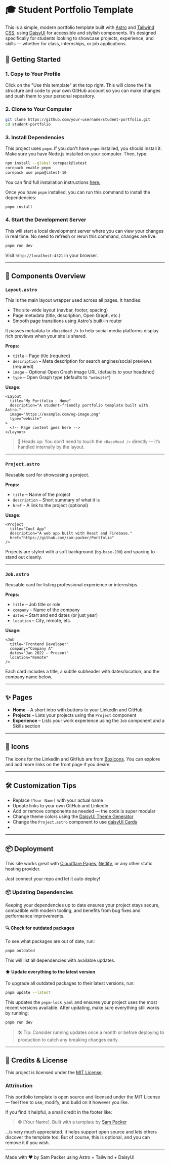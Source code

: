 # 🎓 Student Portfolio Template

This is a simple, modern portfolio template built with [Astro](https://astro.build/)
and [Tailwind CSS](https://tailwindcss.com/), using [DaisyUI](https://daisyui.com/) for accessible and stylish
components. It’s designed specifically for students looking to showcase projects, experience, and skills — whether for
class, internships, or job applications.

## 🚀 Getting Started

### 1. Copy to Your Profile

Click on the "Use this template" at the top right. This will clone the file structure and code to your own GitHub
account so you can make changes and push them to your personal repository.

### 2. Clone to Your Computer

```bash
git clone https://github.com/your-username/student-portfolio.git
cd student-portfolio
```

### 3. Install Dependencies

This project uses `pnpm`. If you don't have `pnpm` installed, you should install it. Make sure you have Node.js
installed on your computer. Then, type:

```bash
npm install --global corepack@latest
corepack enable pnpm
corepack use pnpm@latest-10
```

You can find full installation instructions [here.](https://pnpm.io/installation#using-corepack)

Once you have `pnpm` installed, you can run this command to install the dependencies:

```bash
pnpm install
```

### 4. Start the Development Server

This will start a local development server where you can view your changes in real time. No need to refresh or rerun
this command, changes are live.

```bash
pnpm run dev
```

Visit `http://localhost:4321` in your browser.

---

## 🧩 Components Overview

### `Layout.astro`

This is the main layout wrapper used across all pages. It handles:

- The site-wide layout (navbar, footer, spacing)
- Page metadata (title, description, Open Graph, etc.)
- Smooth page transitions using Astro's built-in router

It passes metadata to `<BaseHead />` to help social media platforms display rich previews when your site is shared.

**Props:**

- `title` – Page title (required)
- `description` – Meta description for search engines/social previews (required)
- `image` – Optional Open Graph image URL (defaults to your headshot)
- `type` – Open Graph type (defaults to `"website"`)

**Usage:**

```astro
<Layout
  title="My Portfolio - Home"
  description="A student-friendly portfolio template built with Astro."
  image="https://example.com/og-image.png"
  type="website"
>
  <!-- Page content goes here -->
</Layout>
```

> 🧠 Heads up: You don’t need to touch the `<BaseHead />` directly — it’s handled internally by the layout.

---

### `Project.astro`

Reusable card for showcasing a project.

**Props:**

- `title` – Name of the project
- `description` – Short summary of what it is
- `href` - A link to the project (optional)

**Usage:**

```astro
<Project 
  title="Cool App" 
  description="A web app built with React and Firebase." 
  href="https://github.com/sam-packer/Portfolio"
/>
```

Projects are styled with a soft background (`bg-base-200`) and spacing to stand out cleanly.

---

### `Job.astro`

Reusable card for listing professional experience or internships.

**Props:**

- `title` – Job title or role
- `company` – Name of the company
- `dates` – Start and end dates (or just year)
- `location` – City, remote, etc.

**Usage:**

```astro
<Job 
  title="Frontend Developer" 
  company="Company A" 
  dates="Jan 2022 – Present" 
  location="Remote" 
/>
```

Each card includes a title, a subtle subheader with dates/location, and the company name below.

---

## ✨ Pages

- **Home** – A short intro with buttons to your LinkedIn and GitHub
- **Projects** – Lists your projects using the `Project` component
- **Experience** – Lists your work experience using the `Job` component and a Skills section

---

## 🎨 Icons

The icons for the LinkedIn and GitHub are from [BoxIcons](https://boxicons.com/). You can explore and add more links on
the front page if you desire.

---

## 🛠 Customization Tips

- Replace `[Your Name]` with your actual name
- Update links to your own GitHub and LinkedIn
- Add or remove components as needed — the code is super modular
- Change theme colors using the [DaisyUI Theme Generator](https://daisyui.com/theme-generator/)
- Change the `Project.astro` component to use [daisyUI Cards](https://daisyui.com/components/card/#card)
- 

---

## 📦 Deployment

This site works great with [Cloudflare Pages](https://cloudflare.com/), [Netlify](https://www.netlify.com/), or any
other static hosting provider.

Just connect your repo and let it auto deploy!

### 📦 Updating Dependencies

Keeping your dependencies up to date ensures your project stays secure, compatible with modern tooling, and benefits
from bug fixes and performance improvements.

#### 🔍 Check for outdated packages

To see what packages are out of date, run:

```bash
pnpm outdated
```

This will list all dependencies with available updates.

#### ⬆️ Update everything to the latest version

To upgrade all outdated packages to their latest versions, run:

```bash
pnpm update --latest
```

This updates the `pnpm-lock.yaml` and ensures your project uses the most recent versions available. After updating, make
sure everything still works by running:

```bash
pnpm run dev
```

> 🛠 Tip: Consider running updates once a month or before deploying to production to catch any breaking changes early.

---

## 🙌 Credits & License

This project is licensed under the [MIT License](LICENSE.md).

### Attribution

This portfolio template is open source and licensed under the MIT License — feel free to use, modify, and build on it
however you like.

If you find it helpful, a small credit in the footer like:

> © [Your Name]. Built with a template by [Sam Packer](https://sampacker.com)

…is very much appreciated. It helps support open source and lets others discover the template too. But of course, this
is optional, and you can remove it if you wish.

---

Made with ❤️ by Sam Packer using Astro + Tailwind + DaisyUI